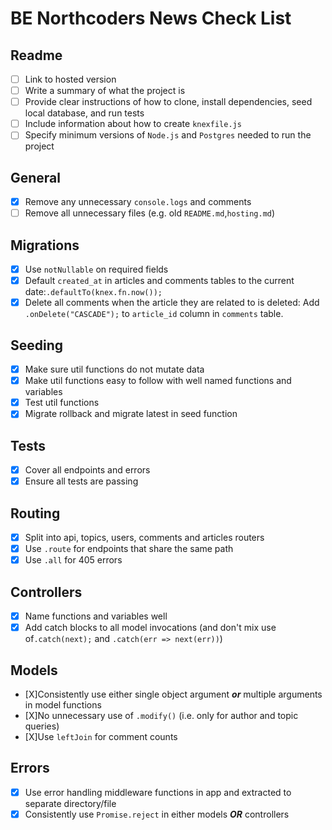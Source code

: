 # BE Northcoders News Check List

## Readme

- [ ] Link to hosted version
- [ ] Write a summary of what the project is
- [ ] Provide clear instructions of how to clone, install dependencies, seed local database, and run tests
- [ ] Include information about how to create `knexfile.js`
- [ ] Specify minimum versions of `Node.js` and `Postgres` needed to run the project

## General

- [x] Remove any unnecessary `console.logs` and comments
- [ ] Remove all unnecessary files (e.g. old `README.md`,`hosting.md`)

## Migrations

- [x] Use `notNullable` on required fields
- [x] Default `created_at` in articles and comments tables to the current date:`.defaultTo(knex.fn.now());`
- [x] Delete all comments when the article they are related to is deleted: Add `.onDelete("CASCADE");` to `article_id` column in `comments` table.

## Seeding

- [x] Make sure util functions do not mutate data
- [x] Make util functions easy to follow with well named functions and variables
- [x] Test util functions
- [x] Migrate rollback and migrate latest in seed function

## Tests

- [x] Cover all endpoints and errors
- [x] Ensure all tests are passing

## Routing

- [x] Split into api, topics, users, comments and articles routers
- [x] Use `.route` for endpoints that share the same path
- [x] Use `.all` for 405 errors

## Controllers

- [x] Name functions and variables well
- [x] Add catch blocks to all model invocations (and don't mix use of`.catch(next);` and `.catch(err => next(err))`)

## Models

- [X]Consistently use either single object argument _**or**_ multiple arguments in model functions
- [X]No unnecessary use of `.modify()` (i.e. only for author and topic queries)
- [X]Use `leftJoin` for comment counts

## Errors

- [x] Use error handling middleware functions in app and extracted to separate directory/file
- [x] Consistently use `Promise.reject` in either models _**OR**_ controllers
